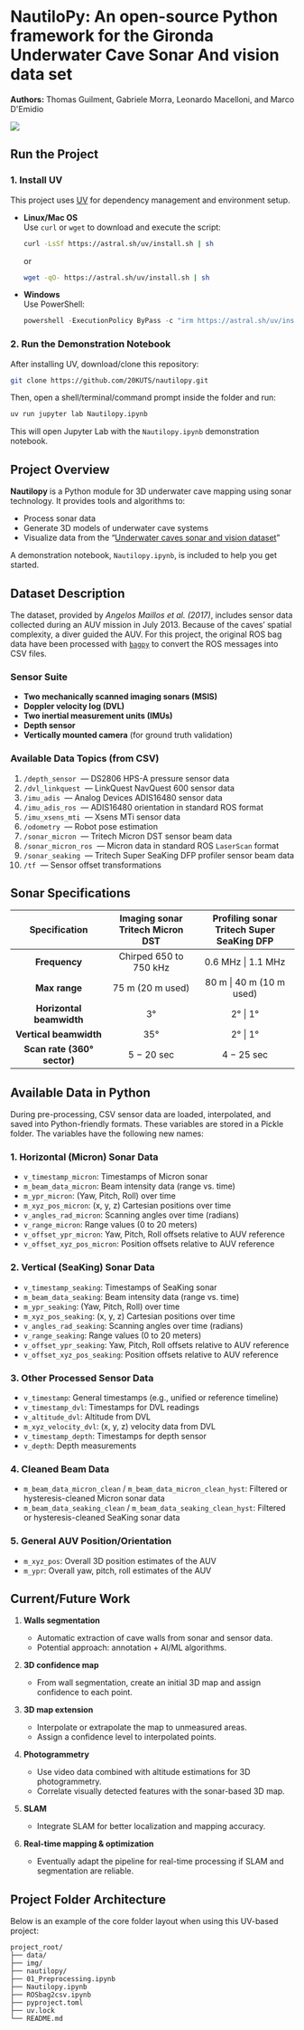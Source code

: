 # NautiloPy: An open-source Python framework for the Gironda Underwater Cave Sonar And vision data set
**Authors:** Thomas Guilment, Gabriele Morra, Leonardo Macelloni, and Marco D'Emidio

![](./img/Logo_nautilopy_tiny_v2.png)

## Run the Project

### 1. Install UV

This project uses [UV](https://docs.astral.sh/uv/) for dependency management and environment setup.

- **Linux/Mac OS**  
  Use `curl` or `wget` to download and execute the script:
  ```bash
  curl -LsSf https://astral.sh/uv/install.sh | sh
  ```
  or
  ```bash
  wget -qO- https://astral.sh/uv/install.sh | sh
  ```

- **Windows**  
  Use PowerShell:
  ```powershell
  powershell -ExecutionPolicy ByPass -c "irm https://astral.sh/uv/install.ps1 | iex"
  ```

### 2. Run the Demonstration Notebook

After installing UV, download/clone this repository:
```bash
git clone https://github.com/20KUTS/nautilopy.git
```

Then, open a shell/terminal/command prompt inside the folder and run:
```bash
uv run jupyter lab Nautilopy.ipynb
```
This will open Jupyter Lab with the `Nautilopy.ipynb` demonstration notebook.

## Project Overview

**Nautilopy** is a Python module for 3D underwater cave mapping using sonar technology. It provides tools and algorithms to:

- Process sonar data
- Generate 3D models of underwater cave systems
- Visualize data from the “[Underwater caves sonar and vision dataset](https://cirs.udg.edu/caves-dataset/)”

A demonstration notebook, `Nautilopy.ipynb`, is included to help you get started.

## Dataset Description

The dataset, provided by *Angelos Maillos et al. (2017)*, includes sensor data collected during an AUV mission in July 2013. Because of the caves’ spatial complexity, a diver guided the AUV. For this project, the original ROS bag data have been processed with [`bagpy`](https://jmscslgroup.github.io/bagpy/) to convert the ROS messages into CSV files.

### Sensor Suite

- **Two mechanically scanned imaging sonars (MSIS)**
- **Doppler velocity log (DVL)**
- **Two inertial measurement units (IMUs)**
- **Depth sensor**
- **Vertically mounted camera** (for ground truth validation)

### Available Data Topics (from CSV)

1. `/depth_sensor` &nbsp;— DS2806 HPS-A pressure sensor data  
2. `/dvl_linkquest` &nbsp;— LinkQuest NavQuest 600 sensor data  
3. `/imu_adis` &nbsp;— Analog Devices ADIS16480 sensor data  
4. `/imu_adis_ros` &nbsp;— ADIS16480 orientation in standard ROS format  
5. `/imu_xsens_mti` &nbsp;— Xsens MTi sensor data  
6. `/odometry` &nbsp;— Robot pose estimation  
7. `/sonar_micron` &nbsp;— Tritech Micron DST sensor beam data  
8. `/sonar_micron_ros` &nbsp;— Micron data in standard ROS `LaserScan` format  
9. `/sonar_seaking` &nbsp;— Tritech Super SeaKing DFP profiler sensor beam data  
10. `/tf` &nbsp;— Sensor offset transformations  

<!-- 
REMOVED (FILE TOO LARGE):
    11. /sonar_seaking_ros : Profiler data in standard ROS LaserScan format
    12. /imu_xsens_mti_ros: Xsens MTi orientation in standard ROS format
-->

## Sonar Specifications

| Specification                  | **Imaging sonar** <br>Tritech Micron DST | **Profiling sonar** <br>Tritech Super SeaKing DFP |
|:------------------------------:|:----------------------------------------:|:-------------------------------------------------:|
| **Frequency**                  | Chirped 650 to 750 kHz                   | 0.6 MHz \| 1.1 MHz                                |
| **Max range**                  | 75 m (20 m used)                         | 80 m \| 40 m (10 m used)                          |
| **Horizontal beamwidth**       | 3°                                       | 2° \| 1°                                          |
| **Vertical beamwidth**         | 35°                                      | 2° \| 1°                                          |
| **Scan rate (360° sector)**    | 5 − 20 sec                                | 4 − 25 sec                                        |

## Available Data in Python

During pre-processing, CSV sensor data are loaded, interpolated, and saved into Python-friendly formats. These variables are stored in a Pickle folder. The variables have the following new names:

### 1. Horizontal (Micron) Sonar Data
- `v_timestamp_micron`: Timestamps of Micron sonar  
- `m_beam_data_micron`: Beam intensity data (range vs. time)  
- `m_ypr_micron`: (Yaw, Pitch, Roll) over time  
- `m_xyz_pos_micron`: (x, y, z) Cartesian positions over time  
- `v_angles_rad_micron`: Scanning angles over time (radians)  
- `v_range_micron`: Range values (0 to 20 meters)  
- `v_offset_ypr_micron`: Yaw, Pitch, Roll offsets relative to AUV reference  
- `v_offset_xyz_pos_micron`: Position offsets relative to AUV reference  

### 2. Vertical (SeaKing) Sonar Data
- `v_timestamp_seaking`: Timestamps of SeaKing sonar  
- `m_beam_data_seaking`: Beam intensity data (range vs. time)  
- `m_ypr_seaking`: (Yaw, Pitch, Roll) over time  
- `m_xyz_pos_seaking`: (x, y, z) Cartesian positions over time  
- `v_angles_rad_seaking`: Scanning angles over time (radians)  
- `v_range_seaking`: Range values (0 to 20 meters)  
- `v_offset_ypr_seaking`: Yaw, Pitch, Roll offsets relative to AUV reference  
- `v_offset_xyz_pos_seaking`: Position offsets relative to AUV reference  

### 3. Other Processed Sensor Data
- `v_timestamp`: General timestamps (e.g., unified or reference timeline)  
- `v_timestamp_dvl`: Timestamps for DVL readings  
- `v_altitude_dvl`: Altitude from DVL  
- `m_xyz_velocity_dvl`: (x, y, z) velocity data from DVL  
- `v_timestamp_depth`: Timestamps for depth sensor  
- `v_depth`: Depth measurements  

### 4. Cleaned Beam Data
- `m_beam_data_micron_clean` / `m_beam_data_micron_clean_hyst`: Filtered or hysteresis-cleaned Micron sonar data  
- `m_beam_data_seaking_clean` / `m_beam_data_seaking_clean_hyst`: Filtered or hysteresis-cleaned SeaKing sonar data  

### 5. General AUV Position/Orientation
- `m_xyz_pos`: Overall 3D position estimates of the AUV  
- `m_ypr`: Overall yaw, pitch, roll estimates of the AUV  

## Current/Future Work

1. **Walls segmentation**  
   - Automatic extraction of cave walls from sonar and sensor data.  
   - Potential approach: annotation + AI/ML algorithms.

2. **3D confidence map**  
   - From wall segmentation, create an initial 3D map and assign confidence to each point.

3. **3D map extension**  
   - Interpolate or extrapolate the map to unmeasured areas.  
   - Assign a confidence level to interpolated points.

4. **Photogrammetry**  
   - Use video data combined with altitude estimations for 3D photogrammetry.  
   - Correlate visually detected features with the sonar-based 3D map.

5. **SLAM**  
   - Integrate SLAM for better localization and mapping accuracy.

6. **Real-time mapping & optimization**  
   - Eventually adapt the pipeline for real-time processing if SLAM and segmentation are reliable.

## Project Folder Architecture

Below is an example of the core folder layout when using this UV-based project:

```
project_root/
├── data/
├── img/
├── nautilopy/
├── 01_Preprocessing.ipynb
├── Nautilopy.ipynb
├── ROSbag2csv.ipynb
├── pyproject.toml
├── uv.lock
└── README.md
```
